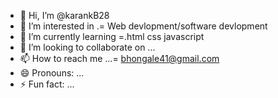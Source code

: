 - 👋 Hi, I’m @karankB28
- 👀 I’m interested in .= Web devlopment/software devlopment
- 🌱 I’m currently learning =.html css javascript
- 💞️ I’m looking to collaborate on ...
- 📫 How to reach me ...= bhongale41@gmail.com
- 😄 Pronouns: ...
- ⚡ Fun fact: ...

<!---
karankB28/karankB28 is a ✨ special ✨ repository because its `README.md` (this file) appears on your GitHub profile.
You can click the Preview link to take a look at your changes.
--->
